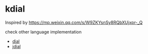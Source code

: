 # kdial

Inspired by https://mp.weixin.qq.com/s/W9ZKYsnSy8RQbXUjxpr-_Q

check other language implementation

* [dial](https://github.com/honwhy/dial)
* [jdial](https://github.com/honwhy/jdial)